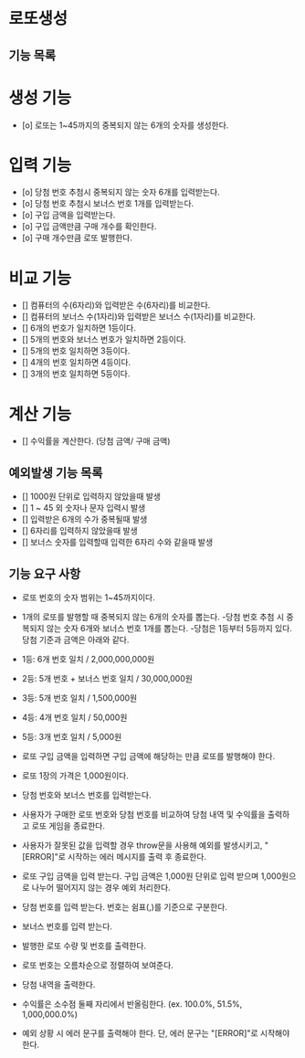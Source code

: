 # 로또생성

## 기능 목록

# 생성 기능

- [o] 로또는 1~45까지의 중복되지 않는 6개의 숫자를 생성한다.

# 입력 기능

- [o] 당첨 번호 추첨시 중복되지 않는 숫자 6개를 입력받는다.
- [o] 당첨 번호 추첨시 보너스 번호 1개를 입력받는다.
- [o] 구입 금액을 입력받는다.
- [o] 구입 금액만큼 구매 개수를 확인한다.
- [o] 구매 개수만큼 로또 발행한다.

# 비교 기능

- [] 컴퓨터의 수(6자리)와 입력받은 수(6자리)를 비교한다.
- [] 컴퓨터의 보너스 수(1자리)와 입력받은 보너스 수(1자리)를 비교한다.
- [] 6개의 번호가 일치하면 1등이다.
- [] 5개의 번호와 보너스 번호가 일치하면 2등이다.
- [] 5개의 번호 일치하면 3등이다.
- [] 4개의 번호 일치하면 4등이다.
- [] 3개의 번호 일치하면 5등이다.

# 계산 기능

- [] 수익률을 계산한다. (당첨 금액/ 구매 금액)

## 예외발생 기능 목록

- [] 1000원 단위로 입력하지 않았을때 발생
- [] 1 ~ 45 외 숫자나 문자 입력시 발생
- [] 입력받은 6개의 수가 중복될때 발생
- [] 6자리를 입력하지 않았을때 발생
- [] 보너스 숫자를 입력할때 입력한 6자리 수와 같을때 발생

## 기능 요구 사항

- 로또 번호의 숫자 범위는 1~45까지이다.
- 1개의 로또를 발행할 때 중복되지 않는 6개의 숫자를 뽑는다. -당첨 번호 추첨 시 중복되지 않는 숫자 6개와 보너스 번호 1개를 뽑는다. -당첨은 1등부터 5등까지 있다. 당첨 기준과 금액은 아래와 같다.

- 1등: 6개 번호 일치 / 2,000,000,000원
- 2등: 5개 번호 + 보너스 번호 일치 / 30,000,000원
- 3등: 5개 번호 일치 / 1,500,000원
- 4등: 4개 번호 일치 / 50,000원
- 5등: 3개 번호 일치 / 5,000원

- 로또 구입 금액을 입력하면 구입 금액에 해당하는 만큼 로또를 발행해야 한다.
- 로또 1장의 가격은 1,000원이다.
- 당첨 번호와 보너스 번호를 입력받는다.
- 사용자가 구매한 로또 번호와 당첨 번호를 비교하여 당첨 내역 및 수익률을 출력하고 로또 게임을 종료한다.
- 사용자가 잘못된 값을 입력할 경우 throw문을 사용해 예외를 발생시키고, "[ERROR]"로 시작하는 에러 메시지를 출력 후 종료한다.
- 로또 구입 금액을 입력 받는다. 구입 금액은 1,000원 단위로 입력 받으며 1,000원으로 나누어 떨어지지 않는 경우 예외 처리한다.
- 당첨 번호를 입력 받는다. 번호는 쉼표(,)를 기준으로 구분한다.
- 보너스 번호를 입력 받는다.
- 발행한 로또 수량 및 번호를 출력한다.
- 로또 번호는 오름차순으로 정렬하여 보여준다.
- 당첨 내역을 출력한다.
- 수익률은 소수점 둘째 자리에서 반올림한다. (ex. 100.0%, 51.5%, 1,000,000.0%)
- 예외 상황 시 에러 문구를 출력해야 한다. 단, 에러 문구는 "[ERROR]"로 시작해야 한다.

